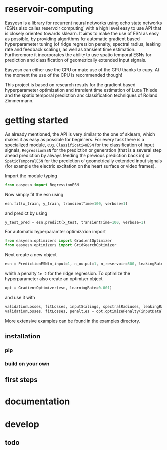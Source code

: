 # reservoir-computing
Easyesn is a library for recurrent neural networks using echo state networks (ESNs also calles reservoir computing) with a high level easy to use API that is closely oriented towards sklearn. It aims to make the use of ESN as easy as possible, by providing algorithms for automatic gradient based hyperparameter tuning (of ridge regression penalty, spectral radius, leaking rate and feedback scaling), as well as transient time estimation. Furtheremore it incorporates the ability to use spatio temporal ESNs for prediction and classification of geometrically extended input signals. 

Easyesn can either use the CPU or make use of the GPU thanks to cupy. At the moment the use of the CPU is recommended though!

This project is based on research results for the gradient based hyperparameter optimization and transient time estimation of Luca Thiede and the spatio temporal prediction and classification techniques of Roland Zimmermann.

# getting started
As already mentioned, the API is very similar to the one of sklearn, which makes it as easy as possible for beginners. 
For every task there is a specialized module, e.g. `ClassificationESN` for the classification of input signals, `RegressionESN` for the prediction or generation (that is a several step ahead prediction by always feeding the previous prediction back in) or `SpatioTemporalESN` for the prediction of geometrically extended input signals (for example the electric excitation on the heart surface or video frames).

Import the module typing
```python
from easyesn import RegressionESN
```
Now simply fit the esn using
```python
esn.fit(x_train, y_train, transientTime=100, verbose=1)
```
and predict by using
```python
y_test_pred = esn.predict(x_test, transientTime=100, verbose=1)
```

For automatic hyperparamter optimization import
```python
from easyesn.optimizers import GradientOptimizer
from easyesn.optimizers import GridSearchOptimizer
```
Next create a new object
```python
esn = PredictionESN(n_input=1, n_output=1, n_reservoir=500, leakingRate=0.2, spectralRadius=0.2, regressionParameters=[1e-2])
```
whith a penalty `1e-2` for the ridge regression. To optimize the hyperparameter also create an optimizer object
```python
opt = GradientOptimizer(esn, learningRate=0.001)
```
and use it with
```python
validationLosses, fitLosses, inputScalings, spectralRadiuses, leakingRates, learningRates = opt.optimizeParameterForTrainError(inputDataTraining, outputDataTraining, inputDataValidation, outputDataValidation, epochs=150, transientTime=100)
validationLosses, fitLosses, penalties = opt.optimizePenalty(inputDataTraining, outputDataTraining, inputDataValidation, outputDataValidation, epochs=150, transientTime=100)
```
More extensive examples can be found in the examples directory.

## installation
### pip

### build on your own

## first steps

# documentation

# develop

## todo
